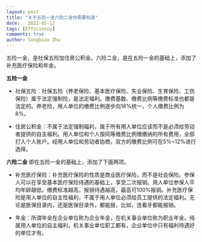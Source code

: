 ```yaml
---
layout: post
title: "关于五险一金六险二金你需要知道"
date:   2022-05-12
tags: [Efficiency]
comments: true
author: Songbiao Zhu
---
```


五险一金，是社保五险加住房公积金。六险二金，是在五险一金的基础上，添加了补充医疗保险和年金。

<!-- more -->

**五险一金**
* 社保五险：社保五险（养老保险、基本医疗保险、失业保险、生育保险、工伤保险）属于法定强制险，是法定福利。缴费基数、缴费比例等缴费标准也都是法定的。养老险，用人单位的缴费比例逐步向16%统一，个人缴费比例为8%。

* 住房公积金：不属于法定强制福利，属于所有用人单位应该而不是必须给劳动者提供的自主福利。用人单位和个人按同等缴费比例缴缴纳的所有费用，全部打入个人账户。经用人单位和劳动者协商，双方的缴费比例可在5%~12%进行选择。


**六险二金**
即在五险一金的基础上，添加了下面两项。
* 补充医疗保险：补充医疗保险的性质是商业医疗保险，而不是社会保险。参保人可以在享受基本医疗保险待遇的基础上，享受二次报销。用人单位参保人平均年龄越低，缴费标准越高，报销待遇越高，最高可100%报销。补充医疗保险是用人单位的自主性福利，不属于用人单位必须给员工提供的法定福利。无论是医保目录内，还是医保目录外，都能报，比如，连看牙都能报销。

* 年金：所谓年金在企业单位称为企业年金，在机关事业单位称为职业年金。纯属用人单位的自主福利，机关事业单位职工都有，企业单位中只有福利待遇好的单位才有。

